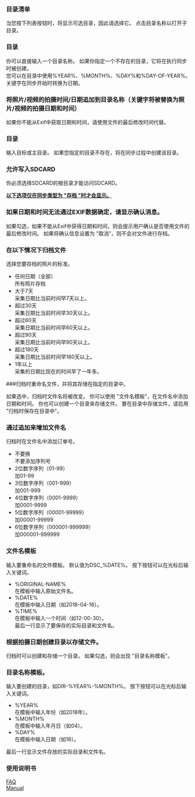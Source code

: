### 目录清单  
当您按下列表按钮时，将显示可选目录，因此请选择它。 点击目录名称以打开子目录。  

### 目录  
你可以直接输入一个目录名称。 如果你指定一个不存在的目录，它将在执行同步时被创建。   
您可以在目录中使用%YEAR%、%MONTH%、%DAY%和%DAY-OF-YEAR%。 关键字在同步开始时转换为日期。  

### 将照片/视频的拍摄时间/日期追加到目录名称（关键字将被替换为照片/视频的拍摄日期和时间）  
如果你不能从Exif中获取日期和时间，请使用文件的最后修改时间代替。   

### 目录  
输入目标或主目录。 如果您指定的目录不存在，将在同步过程中创建该目录。   

### 允许写入SDCARD  
你必须选择SDCARD的根目录才能访问SDCARD。  

**<u>以下选项仅在同步类型为 "存档 "时才会显示。</u>**  

### 如果日期和时间无法通过EXIF数据确定，请显示确认消息。  
如果勾选，如果不能从Exif中获得日期和时间，则会提示用户确认是否使用文件的最后修改时间。 如果将确认信息设置为 "取消"，则不会对文件进行存档。   

### 在以下情况下归档文件  

选择您要存档的照片的标准。  

- 任何日期（全部）  
所有照片存档  
- 大于7天  
采集日期比当前时间早7天以上。  
- 超过30天  
采集日期比当前时间早30天以上。  
- 超过60天  
采集日期比当前时间早60天以上。  
- 超过90天  
采集日期比当前时间早90天以上。  
- 超过180天  
采集日期比当前时间早180天以上。  
- 1年以上  
采集的日期比现在的时间早了一年多。   

###归档时重命名文件，并将其存储在指定的目录中。   

如果选中，归档时文件名将被改变。 你可以使用 "文件名模板"，在文件名中添加日期和时间。 你也可以创建一个目录来存储文件。 要在目录中存储文件，请启用 "归档时保存在目录中"。  

### 通过追加来增加文件名  

归档时在文件名中添加订单号。  

- 不要换  
不要添加序列号  
- 2位数字序列（01-99）  
加01-99  
- 3位数字序列（001-999）  
加001-999  
- 4位数字序列（0001-9999）  
加0001-9999  
- 5位数字序列（00001-99999）  
加00001-99999  
- 6位数字序列（000001-999999）  
加000001-999999   

### 文件名模板  

输入要重命名的文件模板。 默认值为DSC_%DATE%。 按下按钮可以在光标后输入关键词。  

- %ORIGINAL-NAME%  
在模板中输入原始文件名。  
- %DATE%  
在模板中输入日期（如2018-04-16）。  
- %TIME%  
在模板中输入一个时间（如12-00-30）。  
最后一行显示了要保存的实际目录和文件名。  

### 根据拍摄日期创建目录以存储文件。  

归档时可以创建和存储一个目录。 如果勾选，则会出现 "目录名称模板"。  

### 目录名称模板。  

输入要创建的目录，如DIR-%YEAR%-%MONTH%。 按下按钮可以在光标后输入关键词。  

- %YEAR%  
在模板中输入年份（如2018年）。  
- %MONTH%  
在模板中输入年月日（如04）。  
- %DAY%  
在模板中输入日期（如16）。  

最后一行显示文件存放的实际目录和文件名。  

### 使用说明书  
[FAQ](https://sentaroh.github.io/Documents/SMBSync2/SMBSync2_FAQ_EN.htm)  
[Manual](https://sentaroh.github.io/Documents/SMBSync2/SMBSync2_Desc_EN.htm)   
